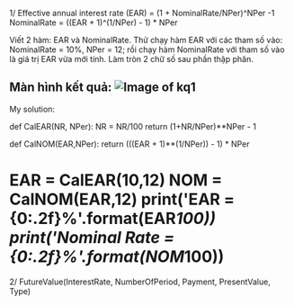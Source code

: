 1/ Effective annual interest rate (EAR) = (1 + NominalRate/NPer)^NPer -1
NominalRate = ((EAR + 1)^(1/NPer) - 1) * NPer

Viết 2 hàm: EAR và NominalRate. Thử chạy hàm EAR với các tham số vào: NominalRate = 10%, NPer = 12; rồi chạy hàm NominalRate với tham số vào là giá trị EAR vừa mới tính. Làm tròn 2 chữ số sau phần thập phân.

Màn hình kết quả:
![Image of kq1](https://raw.githubusercontent.com/nhungnth406/py_basic/master/img/exercises/BT1-1.png) <br/>
-----------------
My solution:

def CalEAR(NR, NPer):
    NR = NR/100
    return (1+NR/NPer)**NPer - 1

def CalNOM(EAR,NPer):
    return (((EAR + 1)**(1/NPer)) - 1) * NPer

EAR = CalEAR(10,12)
NOM = CalNOM(EAR,12)
print('EAR = {0:.2f}%'.format(EAR*100))
print('Nominal Rate = {0:.2f}%'.format(NOM*100))
=================================================
2/ FutureValue(InterestRate, NumberOfPeriod, Payment, PresentValue, Type)

